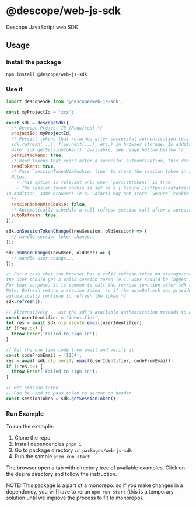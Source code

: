 # @descope/web-js-sdk

Descope JavaScript web SDK

## Usage

### Install the package

```bash
npm install @descope/web-js-sdk
```

### Use it

```js
import descopeSdk from '@descope/web-js-sdk';

const myProjectId = 'xxx';

const sdk = descopeSdk({
  /* Descope Project ID (Required) */
  projectId: myProjectId,
  /* Persist tokens that returned after successful authentication (e.g. sdk.otp.verify.email(...),
  sdk.refresh(...), flow.next(...), etc.) in browser storage. In addition, this will
  make `sdk.getSessionToken()` available, see usage bellow bellow */
  persistTokens: true,
  /* Read Tokens that exist after a succesful authentication, this does not persist incoming tokens and refreshes in browser storage. */
  readTokens: true,
  /* Pass `sessionTokenViaCookie: true` to store the session token in a cookie when using `persistTokens`. By default, the sdk will set the session token in the browser storage.
  Notes:
    - This option is relevant only when `persistTokens` is true.
    - The session token cookie is set as a [`Secure`](https://datatracker.ietf.org/doc/html/rfc6265#section-5.2.5) cookie. It will be sent only over HTTPS connections.
In addition, some browsers (e.g. Safari) may not store `Secure` cookie if the hosted page is running on an HTTP protocol. */
  */
  sessionTokenViaCookie: false,
  /* Automatically schedule a call refresh session call after a successful authentication */
  autoRefresh: true,
});

sdk.onSessionTokenChange((newSession, oldSession) => {
  // handle session token change...
});

sdk.onUserChange((newUser, oldUser) => {
  // handle user change...
});

/* For a case that the browser has a valid refresh token on storage/cookie,
the user should get a valid session token (e.i. user should be logged-in).
For that purpose, it is common to call the refresh function after sdk initialization.
Note: Refresh return a session token, so if the autoRefresh was provided, the sdk will
automatically continue to refresh the token */
sdk.refresh();

// Alternatively -  use the sdk's available authentication methods to authenticate the user
const userIdentifier = 'identifier';
let res = await sdk.otp.signIn.email(userIdentifier);
if (!res.ok) {
  throw Error('Failed to sign in');
}

// Get the one time code from email and verify it
const codeFromEmail = '1234';
res = await sdk.otp.verify.email(userIdentifier, codeFromEmail);
if (!res.ok) {
  throw Error('Failed to sign in');
}

// Get session token
// Can be used to pass token to server on header
const sessionToken = sdk.getSessionToken();
```

### Run Example

To run the example:

1. Clone the repo
1. Install dependencies `pnpm i`
1. Go to package directory `cd packages/web-js-sdk`
1. Run the sample `pnpm run start`

The browser open a tab with directory tree of available examples. Click on the desire directory and follow the instruction.

NOTE: This package is a part of a monorepo. so if you make changes in a dependency, you will have to rerun `npm run start` (this is a temporary solution until we improve the process to fit to monorepo).
